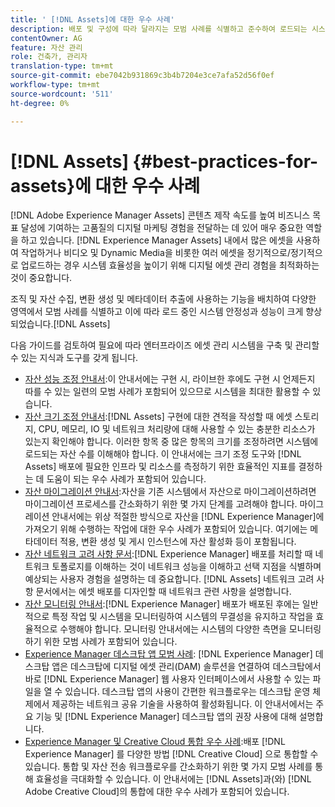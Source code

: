 ```yaml
---
title: ' [!DNL Assets]에 대한 우수 사례'
description: 배포 및 구성에 따라 달라지는 모범 사례를 식별하고 준수하여 로드되는 시스템 안정성 및 성능을 향상시킵니다.
contentOwner: AG
feature: 자산 관리
role: 건축가, 관리자
translation-type: tm+mt
source-git-commit: ebe7042b931869c3b4b7204e3ce7afa52d56f0ef
workflow-type: tm+mt
source-wordcount: '511'
ht-degree: 0%

---
```



# [!DNL Assets] {#best-practices-for-assets}에 대한 우수 사례

[!DNL Adobe Experience Manager Assets] 콘텐츠 제작 속도를 높여 비즈니스 목표 달성에 기여하는 고품질의 디지털 마케팅 경험을 전달하는 데 있어 매우 중요한 역할을 하고 있습니다. [!DNL Experience Manager Assets] 내에서 많은 에셋을 사용하여 작업하거나 비디오 및 Dynamic Media을 비롯한 여러 에셋을 정기적으로/정기적으로 업로드하는 경우 시스템 효율성을 높이기 위해 디지털 에셋 관리 경험을 최적화하는 것이 중요합니다.

조직 및 자산 수집, 변환 생성 및 메타데이터 추출에 사용하는 기능을 배치하여 다양한 영역에서 모범 사례를 식별하고 이에 따라 로드 중인 시스템 안정성과 성능이 크게 향상되었습니다.[!DNL Assets]

다음 가이드를 검토하여 필요에 따라 엔터프라이즈 에셋 관리 시스템을 구축 및 관리할 수 있는 지식과 도구를 갖게 됩니다.

* [자산 성능 조정 안내서](/help/assets/performance-tuning-guidelines.md):이 안내서에는 구현 시, 라이브한 후에도 구현 시 언제든지 따를 수 있는 일련의 모범 사례가 포함되어 있으므로 시스템을 최대한 활용할 수 있습니다.
* [자산 크기 조정 안내서](/help/assets/assets-sizing-guide.md):[!DNL Assets] 구현에 대한 견적을 작성할 때 에셋 스토리지, CPU, 메모리, IO 및 네트워크 처리량에 대해 사용할 수 있는 충분한 리소스가 있는지 확인해야 합니다. 이러한 항목 중 많은 항목의 크기를 조정하려면 시스템에 로드되는 자산 수를 이해해야 합니다. 이 안내서에는 크기 조정 도구와 [!DNL Assets] 배포에 필요한 인프라 및 리소스를 측정하기 위한 효율적인 지표를 결정하는 데 도움이 되는 우수 사례가 포함되어 있습니다.
* [자산 마이그레이션 안내서](/help/assets/assets-migration-guide.md):자산을 기존 시스템에서 자산으로 마이그레이션하려면 마이그레이션 프로세스를 간소화하기 위한 몇 가지 단계를 고려해야 합니다. 마이그레이션 안내서에는 위상 적절한 방식으로 자산을 [!DNL Experience Manager]에 가져오기 위해 수행하는 작업에 대한 우수 사례가 포함되어 있습니다. 여기에는 메타데이터 적용, 변환 생성 및 게시 인스턴스에 자산 활성화 등이 포함됩니다.
* [자산 네트워크 고려 사항 문서](/help/assets/assets-network-considerations.md):[!DNL Experience Manager] 배포를 처리할 때 네트워크 토폴로지를 이해하는 것이 네트워크 성능을 이해하고 선택 지점을 식별하며 예상되는 사용자 경험을 설명하는 데 중요합니다. [!DNL Assets] 네트워크 고려 사항 문서에서는 에셋 배포를 디자인할 때 네트워크 관련 사항을 설명합니다.
* [자산 모니터링 안내서](/help/assets/assets-monitoring-best-practices.md):[!DNL Experience Manager] 배포가 배포된 후에는 일반적으로 특정 작업 및 시스템을 모니터링하여 시스템의 무결성을 유지하고 작업을 효율적으로 수행해야 합니다. 모니터링 안내서에는 시스템의 다양한 측면을 모니터링하기 위한 모범 사례가 포함되어 있습니다.
* [Experience Manager 데스크탑 앱 모범 사례](https://experienceleague.adobe.com/docs/experience-manager-desktop-app/using/introduction.html): [!DNL Experience Manager] 데스크탑 앱은 데스크탑에 디지털 에셋 관리(DAM) 솔루션을 연결하여 데스크탑에서 바로  [!DNL Experience Manager] 웹 사용자 인터페이스에서 사용할 수 있는 파일을 열 수 있습니다. 데스크탑 앱의 사용이 간편한 워크플로우는 데스크탑 운영 체제에서 제공하는 네트워크 공유 기술을 사용하여 활성화됩니다. 이 안내서에서는 주요 기능 및 [!DNL Experience Manager] 데스크탑 앱의 권장 사용에 대해 설명합니다.
* [Experience Manager 및 Creative Cloud 통합 우수 사례](/help/assets/aem-cc-integration-best-practices.md):배포 [!DNL Experience Manager] 를 다양한 방법 [!DNL Creative Cloud] 으로 통합할 수 있습니다. 통합 및 자산 전송 워크플로우를 간소화하기 위한 몇 가지 모범 사례를 통해 효율성을 극대화할 수 있습니다. 이 안내서에는 [!DNL Assets]과(와) [!DNL Adobe Creative Cloud]의 통합에 대한 우수 사례가 포함되어 있습니다.
